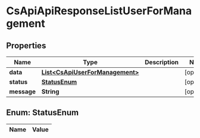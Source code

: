 
# CsApiApiResponseListUserForManagement

## Properties
Name | Type | Description | Notes
------------ | ------------- | ------------- | -------------
**data** | [**List&lt;CsApiUserForManagement&gt;**](CsApiUserForManagement.md) |  |  [optional]
**status** | [**StatusEnum**](#StatusEnum) |  |  [optional]
**message** | **String** |  |  [optional]


<a name="StatusEnum"></a>
## Enum: StatusEnum
Name | Value
---- | -----



